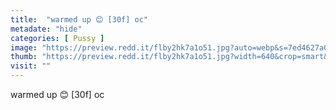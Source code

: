 ```yaml
---
title:  "warmed up 😊 [30f] oc"
metadate: "hide"
categories: [ Pussy ]
image: "https://preview.redd.it/flby2hk7a1o51.jpg?auto=webp&s=7ed4627a014b22277b44c7111d3a012fc8bf83bd"
thumb: "https://preview.redd.it/flby2hk7a1o51.jpg?width=640&crop=smart&auto=webp&s=ad2c603c92763f60ee46341bc1e26a259e1476b5"
visit: ""
---
```

warmed up 😊 [30f] oc
